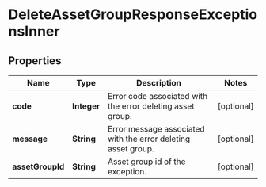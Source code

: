 

# DeleteAssetGroupResponseExceptionsInner


## Properties

| Name | Type | Description | Notes |
|------------ | ------------- | ------------- | -------------|
|**code** | **Integer** | Error code associated with the error deleting asset group. |  [optional] |
|**message** | **String** | Error message associated with the error deleting asset group. |  [optional] |
|**assetGroupId** | **String** | Asset group id of the exception. |  [optional] |




